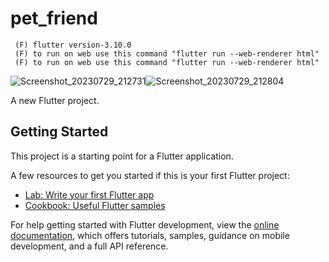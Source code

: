 # pet_friend
     (F) flutter version-3.10.0 
     (F) to run on web use this command "flutter run --web-renderer html"
     (F) to run on web use this command "flutter run --web-renderer html"
![Screenshot_20230729_212731](https://github.com/neamul-fahim/pet-friend/assets/102896638/6d851e6a-18ad-40ce-b95e-35e36d3d096d)![Screenshot_20230729_212804](https://github.com/neamul-fahim/pet-friend/assets/102896638/af100822-a05a-4c6c-8534-da65fc4c2abd)


A new Flutter project.

## Getting Started

This project is a starting point for a Flutter application.

A few resources to get you started if this is your first Flutter project:

- [Lab: Write your first Flutter app](https://docs.flutter.dev/get-started/codelab)
- [Cookbook: Useful Flutter samples](https://docs.flutter.dev/cookbook)

For help getting started with Flutter development, view the
[online documentation](https://docs.flutter.dev/), which offers tutorials,
samples, guidance on mobile development, and a full API reference.

